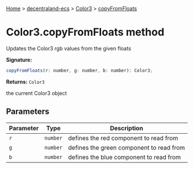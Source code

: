 [Home](./index) &gt; [decentraland-ecs](./decentraland-ecs.md) &gt; [Color3](./decentraland-ecs.color3.md) &gt; [copyFromFloats](./decentraland-ecs.color3.copyfromfloats.md)

# Color3.copyFromFloats method

Updates the Color3 rgb values from the given floats

**Signature:**
```javascript
copyFromFloats(r: number, g: number, b: number): Color3;
```
**Returns:** `Color3`

the current Color3 object

## Parameters

|  Parameter | Type | Description |
|  --- | --- | --- |
|  `r` | `number` | defines the red component to read from |
|  `g` | `number` | defines the green component to read from |
|  `b` | `number` | defines the blue component to read from |

